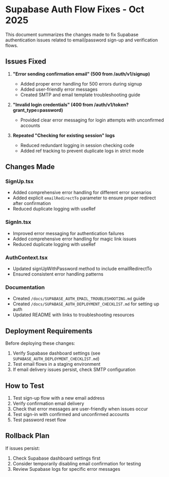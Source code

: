 # Supabase Auth Flow Fixes - Oct 2025

This document summarizes the changes made to fix Supabase authentication issues related to email/password sign-up and verification flows.

## Issues Fixed

1. **"Error sending confirmation email" (500 from /auth/v1/signup)**
   - Added proper error handling for 500 errors during signup
   - Added user-friendly error messages
   - Created SMTP and email template troubleshooting guide

2. **"Invalid login credentials" (400 from /auth/v1/token?grant_type=password)**
   - Provided clear error messaging for login attempts with unconfirmed accounts

3. **Repeated "Checking for existing session" logs**
   - Reduced redundant logging in session checking code
   - Added ref tracking to prevent duplicate logs in strict mode

## Changes Made

### SignUp.tsx

- Added comprehensive error handling for different error scenarios
- Added explicit `emailRedirectTo` parameter to ensure proper redirect after confirmation
- Reduced duplicate logging with useRef

### SignIn.tsx

- Improved error messaging for authentication failures
- Added comprehensive error handling for magic link issues
- Reduced duplicate logging with useRef

### AuthContext.tsx

- Updated signUpWithPassword method to include emailRedirectTo
- Ensured consistent error handling patterns

### Documentation

- Created `/docs/SUPABASE_AUTH_EMAIL_TROUBLESHOOTING.md` guide
- Created `/docs/SUPABASE_AUTH_DEPLOYMENT_CHECKLIST.md` for setting up auth
- Updated README with links to troubleshooting resources

## Deployment Requirements

Before deploying these changes:

1. Verify Supabase dashboard settings (see `SUPABASE_AUTH_DEPLOYMENT_CHECKLIST.md`)
2. Test email flows in a staging environment
3. If email delivery issues persist, check SMTP configuration

## How to Test

1. Test sign-up flow with a new email address
2. Verify confirmation email delivery
3. Check that error messages are user-friendly when issues occur
4. Test sign-in with confirmed and unconfirmed accounts
5. Test password reset flow

## Rollback Plan

If issues persist:

1. Check Supabase dashboard settings first
2. Consider temporarily disabling email confirmation for testing
3. Review Supabase logs for specific error messages
